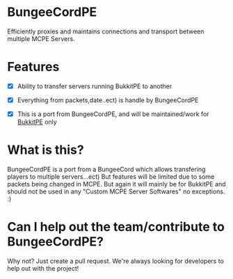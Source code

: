 # BungeeCordPE
 Efficiently proxies and maintains connections and transport between multiple MCPE Servers.
 
 
# Features
 - [x] Ability to transfer servers running BukkitPE to another
 - [x] Everything from packets,date..ect) is handle by BungeeCordPE
 - [x] This is a port from BungeeCordPE, and will be maintained/work for [BukkitPE](https://github.com/bukkitpe/bukkit) only
 

# What is this?
 BungeeCordPE is a port from a BungeeCord which allows transfering players to multiple servers...ect)
 But features will be limited due to some packets being changed in MCPE. But again it will mainly be for
 BukkitPE and should not be used in any "Custom MCPE Server Softwares" no exceptions. :) 
 
# Can I help out the team/contribute to BungeeCordPE?
 Why not? Just create a pull request. We're always looking for developers to help out with the project!
 
 

